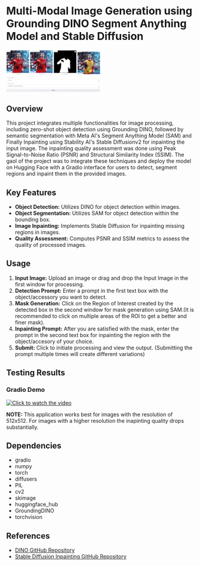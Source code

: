 # Multi-Modal Image Generation using Grounding DINO Segment Anything Model and Stable Diffusion

<img src="dino_sam_sdiff.png" alt="Results" width="50%">

## Overview
This project integrates multiple functionalities for image processing, including zero-shot object detection using Grounding DINO, followed by semantic segmentation with Meta AI's Segment Anything Model (SAM) and Finally Inpainting using Stability AI's Stable Diffusionv2 for inpainting the input image. The inpainting quality assessment was done using Peak Signal-to-Noise Ratio (PSNR) and Structural Similarity Index (SSIM).
The gaol of the project was to integrate these techniques and deploy the model on Hugging Face with a Gradio interface for users to detect, segment regions and inpaint them in the provided images.  
  
## Key Features

- **Object Detection:** Utilizes DINO for object detection within images.
- **Object Segmentation:** Utilizes SAM for object detection within the bounding box.
- **Image Inpainting:** Implements Stable Diffusion for inpainting missing regions in images.
- **Quality Assessment:** Computes PSNR and SSIM metrics to assess the quality of processed images.

## Usage

1. **Input Image:** Upload an image or drag and drop the Input Image in the first window for processing.
2. **Detection Prompt:** Enter a prompt in the first text box with the object/accessory you want to detect.
3. **Mask Generation:**  Click on the Region of Interest created by the detected box in the second window for mask generation using SAM.(It is recommended to click on multiple areas of the ROI to get a better and finer mask).
4. **Inpainting Prompt:** After you are satisfied with the mask, enter the prompt in the second text box for inpainting the region with the object/accesory of your choice.
5. **Submit:** Click to initiate processing and view the output. (Submitting the prompt multiple times will create different variations)

## Testing Results

### Gradio Demo

[![Click to watch the video](https://img.youtube.com/vi/wiVOA8MBcc4/0.jpg)](https://youtu.be/wiVOA8MBcc4)

**NOTE:** This application works best for images with the resolution of 512x512. For images with a higher resolution the inapinting quality drops substantially.

## Dependencies

- gradio
- numpy
- torch
- diffusers
- PIL
- cv2
- skimage
- huggingface_hub
- GroundingDINO
- torchvision
## References

- [DINO GitHub Repository](https://github.com/facebookresearch/dino)
- [Stable Diffusion Inpainting GitHub Repository](https://github.com/stabilityai/stable-diffusion-2-inpainting) 

